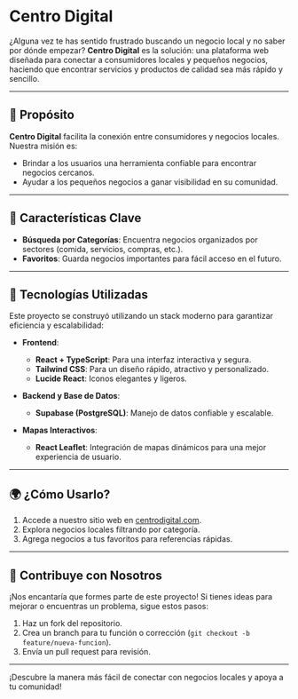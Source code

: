 # Centro Digital

¿Alguna vez te has sentido frustrado buscando un negocio local y no saber por dónde empezar? **Centro Digital** es la solución: una plataforma web diseñada para conectar a consumidores locales y pequeños negocios, haciendo que encontrar servicios y productos de calidad sea más rápido y sencillo.

---

## 🎯 Propósito

**Centro Digital** facilita la conexión entre consumidores y negocios locales. Nuestra misión es:
- Brindar a los usuarios una herramienta confiable para encontrar negocios cercanos.
- Ayudar a los pequeños negocios a ganar visibilidad en su comunidad.

---

## 🌟 Características Clave

- **Búsqueda por Categorías**: Encuentra negocios organizados por sectores (comida, servicios, compras, etc.).  
- **Favoritos**: Guarda negocios importantes para fácil acceso en el futuro.  


---

## 🚀 Tecnologías Utilizadas

Este proyecto se construyó utilizando un stack moderno para garantizar eficiencia y escalabilidad:

- **Frontend**:  
  - **React + TypeScript**: Para una interfaz interactiva y segura.  
  - **Tailwind CSS**: Para un diseño rápido, atractivo y personalizado.  
  - **Lucide React**: Iconos elegantes y ligeros.  

- **Backend y Base de Datos**:  
  - **Supabase (PostgreSQL)**: Manejo de datos confiable y escalable.  

- **Mapas Interactivos**:  
  - **React Leaflet**: Integración de mapas dinámicos para una mejor experiencia de usuario.

---

## 🌍 ¿Cómo Usarlo?

1. Accede a nuestro sitio web en [centrodigital.com](#).
2. Explora negocios locales filtrando por categoría.
3. Agrega negocios a tus favoritos para referencias rápidas.

---

## 🤝 Contribuye con Nosotros

¡Nos encantaría que formes parte de este proyecto! Si tienes ideas para mejorar o encuentras un problema, sigue estos pasos:

1. Haz un fork del repositorio.  
2. Crea un branch para tu función o corrección (`git checkout -b feature/nueva-funcion`).  
3. Envía un pull request para revisión.  

---

¡Descubre la manera más fácil de conectar con negocios locales y apoya a tu comunidad!  
